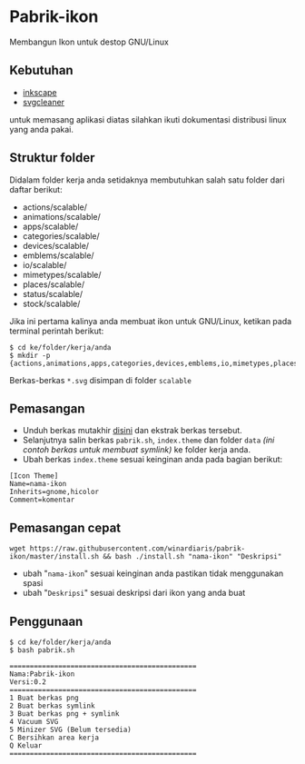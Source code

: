 # Pabrik-ikon
Membangun Ikon untuk destop GNU/Linux 

## Kebutuhan
- [inkscape](https://inkscape.org/en/)
- [svgcleaner](https://sourceforge.net/projects/svgcleaner/)

untuk memasang aplikasi diatas silahkan ikuti dokumentasi distribusi linux yang anda pakai.

## Struktur folder
Didalam folder kerja anda setidaknya membutuhkan salah satu folder dari daftar berikut:

- actions/scalable/
- animations/scalable/
- apps/scalable/
- categories/scalable/
- devices/scalable/
- emblems/scalable/
- io/scalable/
- mimetypes/scalable/
- places/scalable/
- status/scalable/
- stock/scalable/


Jika ini pertama kalinya anda membuat ikon untuk GNU/Linux, ketikan pada terminal perintah berikut:
```
$ cd ke/folder/kerja/anda
$ mkdir -p {actions,animations,apps,categories,devices,emblems,io,mimetypes,places,status,stock}/scalable

```
Berkas-berkas `*.svg` disimpan di folder `scalable`

## Pemasangan
- Unduh berkas mutakhir [disini](https://github.com/winardiaris/pabrik-ikon/archive/master.zip) dan ekstrak berkas tersebut.
- Selanjutnya salin berkas `pabrik.sh`, `index.theme` dan folder `data` _(ini contoh berkas untuk membuat symlink)_ ke folder kerja anda.
- Ubah berkas `index.theme` sesuai keinginan anda pada bagian berikut:
```
[Icon Theme]
Name=nama-ikon
Inherits=gnome,hicolor
Comment=komentar
```  


## Pemasangan cepat
```
wget https://raw.githubusercontent.com/winardiaris/pabrik-ikon/master/install.sh && bash ./install.sh "nama-ikon" "Deskripsi"
```
- ubah "`nama-ikon`" sesuai keinginan anda pastikan tidak menggunakan spasi
- ubah "`Deskripsi`" sesuai deskripsi dari ikon yang anda buat



## Penggunaan
```
$ cd ke/folder/kerja/anda
$ bash pabrik.sh

==============================================
Nama:Pabrik-ikon
Versi:0.2
==============================================
1 Buat berkas png
2 Buat berkas symlink
3 Buat berkas png + symlink
4 Vacuum SVG
5 Minizer SVG (Belum tersedia)
C Bersihkan area kerja
Q Keluar
==============================================

```

